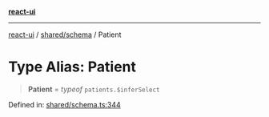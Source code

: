 [**react-ui**](../../../README.md)

***

[react-ui](../../../README.md) / [shared/schema](../README.md) / Patient

# Type Alias: Patient

> **Patient** = *typeof* `patients.$inferSelect`

Defined in: [shared/schema.ts:344](https://github.com/UWA-CITS5206-DMR/react-ui/blob/7050e78c07ed514b5a3e8c4228a2104c7641f592/shared/schema.ts#L344)
